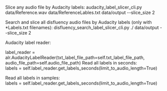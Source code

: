 Slice any audio file by Audacity labels:
audacity_label_slicer_cli.py data/Reference.wav data/ReferenceLables.txt data/output --slice_size 2


Search and slice all disfluency audio files by Audacity labels (only with *Labels.txt filenames):
disfluency_search_label_slicer_cli.py ./ data/output --slice_size 2

Audacity label reader:

label_reader = alr.AudacityLabelReader(txt_label_file_path=self.txt_label_file_path,
                                            audio_file_path=self.audio_file_path)
Read all labels in seconds:                                            
labels = self.label_reader.get_labels_seconds(limit_to_audio_length=True)

Read all labels in samples:                                            
labels = self.label_reader.get_labels_seconds(limit_to_audio_length=True)